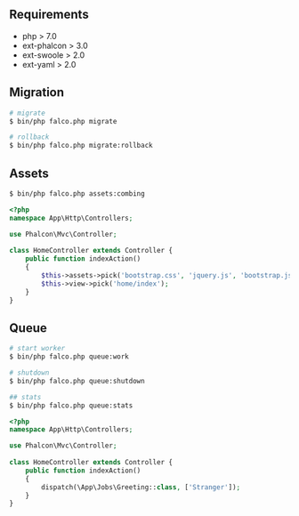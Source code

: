 ## Requirements

- php > 7.0
- ext-phalcon > 3.0
- ext-swoole > 2.0
- ext-yaml > 2.0

## Migration

```sh
# migrate
$ bin/php falco.php migrate

# rollback
$ bin/php falco.php migrate:rollback
```

## Assets

```sh
$ bin/php falco.php assets:combing
```

```php
<?php
namespace App\Http\Controllers;

use Phalcon\Mvc\Controller;
    
class HomeController extends Controller {
    public function indexAction()
    {
        $this->assets->pick('bootstrap.css', 'jquery.js', 'bootstrap.js');
        $this->view->pick('home/index');
    }
}
```

## Queue

```sh
# start worker
$ bin/php falco.php queue:work

# shutdown
$ bin/php falco.php queue:shutdown

## stats
$ bin/php falco.php queue:stats
```

```php
<?php
namespace App\Http\Controllers;

use Phalcon\Mvc\Controller;
    
class HomeController extends Controller {
    public function indexAction()
    {
        dispatch(\App\Jobs\Greeting::class, ['Stranger']);
    }
}

```